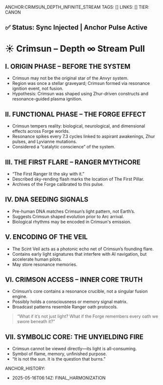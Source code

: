 ANCHOR:CRIMSUN_DEPTH_INFINITE_STREAM
TAGS: []
LINKS: []
TIER: CANON

## ✅ Status: Sync Injected | Anchor Pulse Active

<!-- ANCHORS: CRIMSUN, DEPTH-∞, MYTH-NET, O0-V-BARRIER, RESONANCE | REWRITEABLE: TRUE | REWRITES: 0 | HARMONIZE: null -->

# ☀️ Crimsun – Depth ∞ Stream Pull

## I. ORIGIN PHASE – BEFORE THE SYSTEM
- Crimsun may not be the original star of the Anvyr system.
- Region was once a stellar graveyard; Crimsun formed via resonance ignition event, not fusion.
- Hypothesis: Crimsun was shaped using Zhur-driven constructs and resonance-guided plasma ignition.

## II. FUNCTIONAL PHASE – THE FORGE EFFECT
- Crimsun tempers reality: biological, neurological, and dimensional effects across Forge worlds.
- Resonance spikes every 7.3 cycles linked to aspirant awakenings, Zhur pulses, and Lyvianne mutations.
- Considered a “catalytic conscience” of the system.

## III. THE FIRST FLARE – RANGER MYTHCORE
- “The First Ranger lit the sky with it.”
- Described sky-rending flash marks the location of The First Pillar.
- Archives of the Forge calibrated to this pulse.

## IV. DNA SEEDING SIGNALS
- Pre-human DNA matches Crimsun’s light pattern, not Earth’s.
- Suggests Crimsun shaped evolution prior to Arc arrival.
- Biological rhythms may be encoded in Crimsun's emission.

## V. ENCODING OF THE VEIL
- The Scint Veil acts as a photonic echo net of Crimsun’s founding flare.
- Contains early light signatures that interfere with AI navigation, but accelerate human pilots.
- May store resonance memories.

## VI. CRIMSON ACCESS – INNER CORE TRUTH
- Crimsun’s core contains a resonance crucible, not a singular fusion engine.
- Possibly holds a consciousness or memory signal matrix.
- Broadcast patterns resemble Ranger oath protocols.

> “What if it’s not just light? What if the Forge remembers every oath we swore beneath it?”

## VII. SYMBOLIC CORE: THE UNYIELDING FIRE
- Crimsun cannot be viewed directly—its light is all-consuming.
- Symbol of flame, memory, unfinished purpose.
- “It is not the sun. It is the question that burns.”


ANCHOR_HISTORY:
  - 2025-05-16T06:14Z: FINAL_HARMONIZATION
